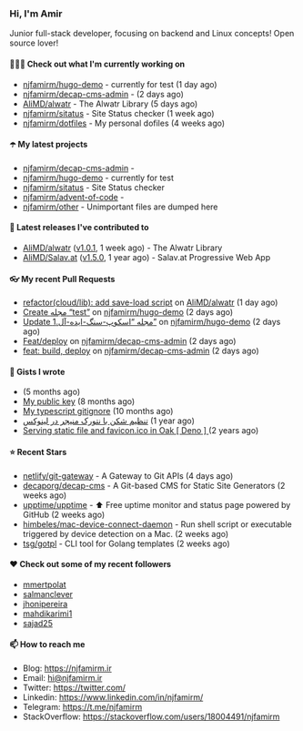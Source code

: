 ### Hi, I'm Amir

Junior full-stack developer, focusing on backend and Linux concepts!
Open source lover!

#### 👨🏻‍💻 Check out what I'm currently working on

- [njfamirm/hugo-demo](https://github.com/njfamirm/hugo-demo) - currently for test (1 day ago)
- [njfamirm/decap-cms-admin](https://github.com/njfamirm/decap-cms-admin) -  (2 days ago)
- [AliMD/alwatr](https://github.com/AliMD/alwatr) - The Alwatr Library (5 days ago)
- [njfamirm/sitatus](https://github.com/njfamirm/sitatus) - Site Status checker (1 week ago)
- [njfamirm/dotfiles](https://github.com/njfamirm/dotfiles) - My personal dofiles (4 weeks ago)

#### ☂️ My latest projects

- [njfamirm/decap-cms-admin](https://github.com/njfamirm/decap-cms-admin) - 
- [njfamirm/hugo-demo](https://github.com/njfamirm/hugo-demo) - currently for test
- [njfamirm/sitatus](https://github.com/njfamirm/sitatus) - Site Status checker
- [njfamirm/advent-of-code](https://github.com/njfamirm/advent-of-code) - 
- [njfamirm/other](https://github.com/njfamirm/other) - Unimportant files are dumped here

#### 🎉 Latest releases I've contributed to

- [AliMD/alwatr](https://github.com/AliMD/alwatr) ([v1.0.1](https://github.com/AliMD/alwatr/releases/tag/v1.0.1), 1 week ago) - The Alwatr Library
- [AliMD/Salav.at](https://github.com/AliMD/Salav.at) ([v1.5.0](https://github.com/AliMD/Salav.at/releases/tag/v1.5.0), 1 year ago) - Salav.at Progressive Web App

#### 👓 My recent Pull Requests

- [refactor(cloud/lib): add save-load script](https://github.com/AliMD/alwatr/pull/1314) on [AliMD/alwatr](https://github.com/AliMD/alwatr) (1 day ago)
- [Create مجله “test”](https://github.com/njfamirm/hugo-demo/pull/14) on [njfamirm/hugo-demo](https://github.com/njfamirm/hugo-demo) (2 days ago)
- [Update مجله “اسکوپ-سنگ-ایده-آل.1”](https://github.com/njfamirm/hugo-demo/pull/13) on [njfamirm/hugo-demo](https://github.com/njfamirm/hugo-demo) (2 days ago)
- [Feat/deploy](https://github.com/njfamirm/decap-cms-admin/pull/2) on [njfamirm/decap-cms-admin](https://github.com/njfamirm/decap-cms-admin) (2 days ago)
- [feat: build, deploy](https://github.com/njfamirm/decap-cms-admin/pull/1) on [njfamirm/decap-cms-admin](https://github.com/njfamirm/decap-cms-admin) (2 days ago)

#### 📓 Gists I wrote

- [](https://gist.github.com/022d07ecd84e69ad31ef0bcd32d86b59) (5 months ago)
- [My public key](https://gist.github.com/879f720c9ca74a0934ce571b7285ed34) (8 months ago)
- [My typescript gitignore](https://gist.github.com/6a40b1912daab3f91a02a7b53f3f76c3) (10 months ago)
- [تنظیم شکن با نتورک منیجر در لینوکس](https://gist.github.com/cc40c344e89bdcdf77085cbf1fc05162) (1 year ago)
- [Serving static file and favicon.ico in Oak [ Deno ] ](https://gist.github.com/9bcaca2b6a672e729c099193b4aafe9f) (2 years ago)

#### ⭐ Recent Stars

- [netlify/git-gateway](https://github.com/netlify/git-gateway) - A Gateway to Git APIs (4 days ago)
- [decaporg/decap-cms](https://github.com/decaporg/decap-cms) - A Git-based CMS for Static Site Generators (2 weeks ago)
- [upptime/upptime](https://github.com/upptime/upptime) - ⬆️ Free uptime monitor and status page powered by GitHub (2 weeks ago)
- [himbeles/mac-device-connect-daemon](https://github.com/himbeles/mac-device-connect-daemon) - Run shell script or executable triggered by device detection on a Mac. (2 weeks ago)
- [tsg/gotpl](https://github.com/tsg/gotpl) - CLI tool for Golang templates (2 weeks ago)

#### ♥️ Check out some of my recent followers

- [mmertpolat](https://github.com/mmertpolat)
- [salmanclever](https://github.com/salmanclever)
- [jhonipereira](https://github.com/jhonipereira)
- [mahdikarimi1](https://github.com/mahdikarimi1)
- [sajad25](https://github.com/sajad25)

#### 📫 How to reach me

- Blog: https://njfamirm.ir
- Email: hi@njfamirm.ir
- Twitter: https://twitter.com/
- Linkedin: https://www.linkedin.com/in/njfamirm/
- Telegram: https://t.me/njfamirm
- StackOverflow: https://stackoverflow.com/users/18004491/njfamirm
